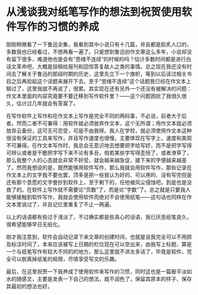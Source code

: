 # 从浅谈我对纸笔写作的想法到祝贺使用软件写作的习惯的养成

刚刚稍微看了一下鲁迅全集，我看到其中小说只有十几篇，并且都是脍炙人口的，多数我也已经看过，不想再看一遍了。只是想到鲁迅创作文章这么多年，小说却没有留下很多，难道他也是会有“思绪不连续”的时候的吗？估计多数时间都是进行白话文革命吧，大概是投稿给报刊和回信答复敌人之类的事情。总之现在我还没有时间去了解关于鲁迅的那段时期的历史，这里先立下一个旗帜，等到以后读过相关书目之后再拾起这个话题来展开下去。至于“思绪不连续”这个话题我已经在作文本上聊过了，这里我就不再说了，很累。其实现在还有另外一个还没有被解决的问题：作文本里面的内容究竟要不要迁移到写作软件里？——这个问题困扰了我很久很久，估计过几年就会有答案了。

在写作软件上写作和在作文本上写作是完全不同的两码事，不必说，前者大于后者。然而二者不可兼得：用软件就必须放弃作文本，这个无所谓；用作文本就必须放弃云备份，这可无可忍受，可是不由我呀。我人在学校，就必须使用作文本这种很没有保证的工具来写作，并且写作速度也很慢，主要体现在写字上，速度和美观不可兼得。在作文本写作时，我总会无意识地去想要把字给写好，而不是把字写得可辨认或者是干脆把字写下来不论有多丑，倘若某些字写得歪扭了，或者潦草了，那么我整个人的心态就会非常不好受，就会越来越急促，接下来的字便越来越差了。然而我想说的是，既然能够用软件写作，那么我就会用软件写作，那些记录在作文本上的文字我不要也罢，顶多是把一些我认为好的、可以用的、没有写完但是还有那个意愿的文字誊抄到软件上，至于剩下的，任他被风尘侵蚀吧，到底也是没救了的。在软件上写作就不需要论“页数”了，而是论“字数”了。总之就是只要我人能够接触到软件写作，我就会使用软件而绝对不会使用纸笔——这句话也同样在作文本里说过了，并且记忆里重复了不止一两遍。

以上的话语都有些过于浅淡了，不过确实都是些真心的话语，我已厌恶纸笔良久，很希望能够早日无纸化。

刚才我注意到，软件会自动记录下来文章的创建时间，也就是说我完全可以不用顾及标注时间了，本来应该被写上日期的栏位现在可以空出来，由我写上标题，算是一个与纸笔写作有较大不同的的地方。那么这里就不讲太多话了，毕竟是软件，完全可以脱离掉纸笔的局限，尽情享受写文的乐趣。

最后，在这里祝贺一下我养成了使用软件来写作的习惯，同时这也是一篇极平淡如水的随感文，主要是发表一下自己的想法，就不润色了，保留其原本的样子、保存其最初的想法也好。